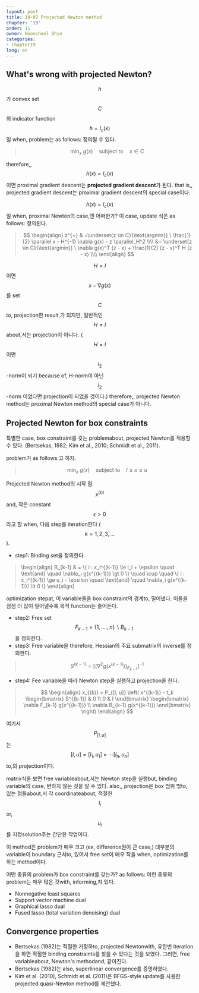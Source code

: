```yaml
---
layout: post
title: 19-07 Projected Newton method
chapter: '19'
order: 11
owner: Hooncheol Shin
categories:
- chapter19
lang: en
---
```


## What's wrong with projected Newton?
$$h$$가 convex set $$C$$의 indicator function $$h = I_c(x)$$일 when, problem는 as follows: 정의될 수 있다.

>$$ \min_{x} \ g(x) \quad  \text{subject to}  \quad  x \in C$$

therefore,,  $$h(x) = I_c(x)$$이면 proximal gradient descent는 **projected gradient descent**가 된다. that is,, projected gradient descent는 proximal gradient descent의 special case이다.

$$h(x) = I_c(x)$$일 when, proximal Newton의 case,엔 어떠한가? 이 case, update 식은 as follows: 정의된다.

> $$
> \begin{align}
> z^{+} & =\underset{z \in C}{\text{argmin}} \ \frac{1}{2} \parallel x - H^{-1} \nabla g(x) - z \parallel_H^2  \\\\
> &= \underset{z \in C}{\text{argmin}} \ \nabla g(x)^T (z - x) + \frac{1}{2} (z - x)^T H (z - x)  \\\\
> \end{align}
> $$

$$H = I$$이면 $$x - \nabla g(x)$$를 set $$C$$to, projection한 result,가 되지만, 일반적인 $$H \neq I$$about,서는 projection이 아니다. ($$H = I$$이면 $$l_2$$-norm이 되기 because of, H-norm이 아닌 $$l_2$$-norm 이었다면 projection이 되었을 것이다.) 
therefore,, projected Newton method는 proximal Newton method의 special case가 아니다.

## Projected Newton for box constraints
특별한 case, box constraint를 갖는 problemabout, projected Newton를 적용할 수 있다. (Bertsekas, 1982; Kim et al., 2010; Schmidt et al., 2011).

problem가 as follows:고 하자.

>$$ \min_{x} \ g(x) \quad  \text{subject to}  \quad  l \le x \le u $$

Projected Newton method의 시작 점 $$x^{(0)}$$and, 작은 constant $$\epsilon \gt 0$$라고 할 when,  다음 step를 iteration한다 ($$k = 1, 2, 3, ...$$).

* step1: Binding set을 정의한다.

> \begin{align}
B_{k-1} & = \\{ i : x_i^{(k-1)} \le l_i + \epsilon \quad \text{and} \quad  \nabla_i g(x^{(k-1)}) \gt 0 \\} \quad  \cup \quad 
\\{ i : x_i^{(k-1)} \ge u_i - \epsilon  \quad \text{and} \quad  \nabla_i g(x^{(k-1)}) \lt 0 \\} 
\end{align}

optimization stepat, 이 variable들을 box constraint의 경계to, 밀어낸다. 이들을 점점 더 많이 밀어낼수록 목적 function는 줄어든다.

* step2: Free set $$F_{k-1} = \left\{1,....,n \right\} \backslash B_{k-1}$$을 정의한다.
* step3: Free variable을 therefore, Hessian의 주요 submatrix의 inverse를 정의한다.

>$$ S^{(k-1)} = [(\nabla^2 g(x^{(k-1)}))_{F_{k-1}}]^{-1}$$

* step4: Fee variable을 따라 Newton step을 실행하고 projection을 한다.

> $$
> \begin{align}
> x_{(k)} = P_{[l, u]} \left( x^{(k-1)} - t_k \begin{bmatrix} S^{(k-1)} & 0 \\
> 0 & I \end{bmatrix} 
> \begin{bmatrix} \nabla F_{k-1} g(x^{(k-1)}) \\ \nabla B_{k-1} g(x^{(k-1)}) \end{bmatrix}
> \right)
> \end{align}
> $$

여기서 $$P_{[l,u]}$$는 $$[l, u] = [l_1, u_1] \times \cdots [l_n, u_n]$$to,의 projection이다.

matrix식을 보면 free variableabout,서는 Newton step을 실행but, binding variable의 case, 변하지 않는 것을 알 수 있다. also,, projection은 box 범위 밖to, 있는 점들about,서 각 coordinateabout, 적절한 $$l_i$$ or, $$u_i$$를 지정solution주는 간단한 작업이다.

이 method은 problem가 매우 크고 (ex, difference원이 큰 case,) 대부분의 variable이 boundary 근처to, 있어서 free set이 매우 작을 when, optimization를 하는 method이다.

어떤 종류의 problem가 box constraint를 갖는가? as follows: 이런 종류의 problem는 매우 많은 것with, informing,져 있다.

*  Nonnegative least squares
*  Support vector machine dual
*  Graphical lasso dual
*  Fused lasso (total variation denoising) dual

## Convergence properties
* Bertsekas (1982)는 적절한 가정하to, projected Newtonwith, 유한번 iteration을 하면 적절한 binding constraints를 찾을 수 있다는 것을 보였다. 그러면, free variableabout, Newton's methodand, 같아진다.
*  Bertsekas (1982)는 also,  superlinear convergence를 증명하였다.
*  Kim et al. (2010), Schmidt et al. (2011)은 BFGS-style update를 사용한 projected quasi-Newton method를 제안했다.